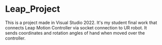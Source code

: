 # Leap_Project

This is a project made in Visual Studio 2022. It's my student final work that connects Leap Motion Controller via socket connection to UR robot. It sends coordinates and rotation angles of hand when moved over the controller.
